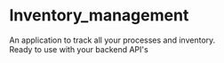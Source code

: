 # Inventory_management

An application to track all your processes and inventory.</br>
Ready to use with your backend API's 
